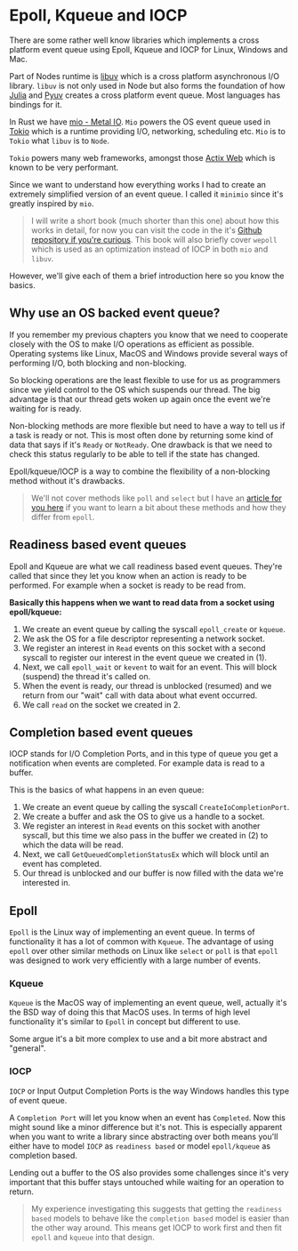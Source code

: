 # Epoll, Kqueue and IOCP

There are some rather well know libraries which implements a cross platform event queue using Epoll, Kqueue and IOCP for Linux, Windows and Mac.

Part of Nodes runtime is [libuv](https://github.com/libuv/libuv) which is a cross platform
asynchronous I/O library. `libuv` is not only used in Node but also forms the foundation
of how [Julia](https://julialang.org/) and [Pyuv](https://github.com/saghul/pyuv) creates a cross platform event queue. Most
languages has bindings for it.

In Rust we have [mio - Metal IO](https://github.com/tokio-rs/mio). `Mio` powers the OS event queue used in [Tokio](https://github.com/tokio-rs/tokio) which is a runtime providing I/O, networking, scheduling etc. `Mio` is to `Tokio` what `libuv` is to `Node`. 

`Tokio` powers many web frameworks, amongst those [Actix Web](https://github.com/actix/actix-web) which is known to be very performant.

Since we want
to understand how everything works I had to create an extremely
simplified version of an event queue. I called it `minimio` since it's greatly inspired by `mio`.

> I will write a short book (much shorter than this one) about how this works in
> detail, for now you can visit the code in the it's [Github repository if you're
> curious](https://github.com/cfsamson/examples-minimio). This book will also briefly cover
> `wepoll` which is used as an optimization instead of IOCP in both `mio` and `libuv`. 

However, we'll give each of them a brief introduction here so you know the basics.

## Why use an OS backed event queue?

If you remember my previous chapters you know that we need to cooperate closely
with the OS to make I/O operations as efficient as possible. Operating systems like
Linux, MacOS and Windows provide several ways of performing I/O, both blocking and
non-blocking.

So blocking operations are the least flexible to use for us as programmers since we yield control to the OS which suspends our thread. The big advantage is that our thread gets woken up again once the event we're waiting for is ready.

Non-blocking methods are more flexible but need to have a way to tell us if a task is ready or not. This is most often done by returning some kind of data that says if it's `Ready` or `NotReady`. One drawback is that we need to check this status regularly to be able to tell if the state has changed. 

Epoll/kqueue/IOCP is a way to combine the flexibility of a non-blocking method without it's drawbacks.

> We'll not cover methods like `poll` and `select` but I have an [article for you
> here](https://people.eecs.berkeley.edu/~sangjin/2012/12/21/epoll-vs-kqueue.html)
> if you want to learn a bit about these methods and how they differ from `epoll`.

## Readiness based event queues

Epoll and Kqueue are what we call readiness based event queues. They're called
that since they let you know when an action is ready to be performed. For example
when a socket is ready to be read from.

**Basically this happens when we want to read data from a socket using epoll/kqueue:**

1. We create an event queue by calling the syscall `epoll_create` or `kqueue`.
2. We ask the OS for a file descriptor representing a network socket.
3. We register an interest in `Read` events on this socket with a second syscall to register our interest in the event queue we created in (1).
4. Next, we call `epoll_wait` or `kevent` to wait for an event. This will block (suspend) the thread it's called on.
5. When the event is ready, our thread is unblocked (resumed) and we return from our "wait" call with data about what event occurred.
6. We call `read` on the socket we created in 2.

## Completion based event queues

IOCP stands for I/O Completion Ports, and in this type of queue you get a
notification when events are completed. For example data is read to a buffer.

This is the basics of what happens in an even queue:

1. We create an event queue by calling the syscall `CreateIoCompletionPort`.
2. We create a buffer and ask the OS to give us a handle to a socket.
3. We register an interest in `Read` events on this socket with another syscall,
   but this time we also pass in the buffer we created in (2) to which the data will
   be read.
4. Next, we call `GetQueuedCompletionStatusEx` which will block until an event has
   completed.
5. Our thread is unblocked and our buffer is now filled with the data we're interested in.


## Epoll 

`Epoll` is the Linux way of implementing an event queue. In terms of functionality it has a lot of common with `Kqueue`. The advantage of using `epoll` over other similar methods on Linux like `select` or `poll` is that `epoll` was designed to work very efficiently with a large number of events.

### Kqueue

`Kqueue` is the MacOS way of implementing an event queue, well, actually it's 
the BSD way of doing this that MacOS uses. In terms of high level functionality
it's similar to `Epoll` in concept but different to use.

Some argue it's a bit more complex to use and a bit more abstract and "general".

### IOCP

`IOCP` or Input Output Completion Ports is the way Windows handles this type of event queue. 

A `Completion Port` will let you know when an event has `Completed`. Now this might
sound like a minor difference but it's not. This is especially apparent when you want to write a library since abstracting over both means you'll either have to model `IOCP` as `readiness based` or model `epoll/kqueue` as completion based.

Lending out a buffer to the OS also provides some challenges since it's very
important that this buffer stays untouched while waiting for an operation to
return.

> My experience investigating this suggests that getting the `readiness based`
> models to behave like the `completion based` model is easier than the other
> way around. This means get IOCP to work first and then fit `epoll` and `kqueue`
> into that design.
